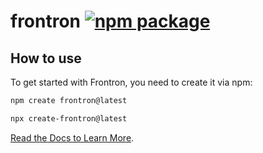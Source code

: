 # frontron <a href="https://npmjs.com/package/create-frontron"><img src="https://img.shields.io/npm/v/frontron" alt="npm package"></a>

## How to use

To get started with Frontron, you need to create it via npm:

```bash
npm create frontron@latest

npx create-frontron@latest
```

[Read the Docs to Learn More](https://frontron.andongmin.com).